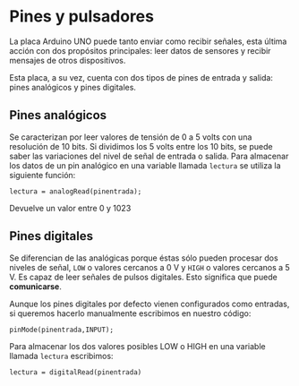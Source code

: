 # Pines y pulsadores
La placa Arduino UNO puede tanto enviar como recibir señales, esta última acción con dos propósitos principales: leer datos de sensores y recibir mensajes de otros dispositivos.

Esta placa, a su vez, cuenta con dos tipos de pines de entrada y salida: pines analógicos y pines digitales.

## Pines analógicos
Se caracterizan por leer valores de tensión de 0 a 5 volts con una resolución de 10 bits. Si dividimos los 5 volts entre los 10 bits, se puede saber las variaciones del nivel de señal de entrada o salida. Para almacenar los datos de un pin analógico en una variable llamada ```lectura``` se utiliza la siguiente función:

```
lectura = analogRead(pinentrada);
```

Devuelve un valor entre 0 y 1023

## Pines digitales
Se diferencian de las analógicas porque éstas sólo pueden procesar dos niveles de señal, ```LOW``` o valores cercanos a 0 V y ```HIGH``` o valores cercanos a 5 V. Es capaz de leer señales de pulsos digitales. Esto significa que puede **comunicarse**.

Aunque los pines digitales por defecto vienen configurados como entradas, si queremos hacerlo manualmente escribimos en nuestro código:
```
pinMode(pinentrada,INPUT);
```

Para almacenar los dos valores posibles LOW o HIGH en una variable llamada ```lectura``` escribimos:
```
lectura = digitalRead(pinentrada)
```
